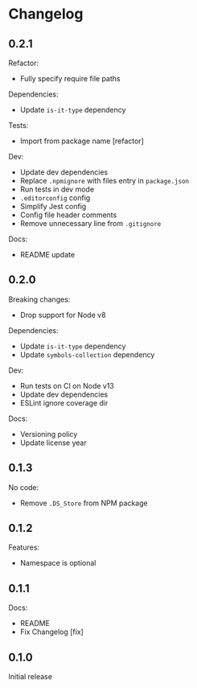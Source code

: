 # Changelog

## 0.2.1

Refactor:

* Fully specify require file paths

Dependencies:

* Update `is-it-type` dependency

Tests:

* Import from package name [refactor]

Dev:

* Update dev dependencies
* Replace `.npmignore` with files entry in `package.json`
* Run tests in dev mode
* `.editorconfig` config
* Simplify Jest config
* Config file header comments
* Remove unnecessary line from `.gitignore`

Docs:

* README update

## 0.2.0

Breaking changes:

* Drop support for Node v8

Dependencies:

* Update `is-it-type` dependency
* Update `symbols-collection` dependency

Dev:

* Run tests on CI on Node v13
* Update dev dependencies
* ESLint ignore coverage dir

Docs:

* Versioning policy
* Update license year

## 0.1.3

No code:

* Remove `.DS_Store` from NPM package

## 0.1.2

Features:

* Namespace is optional

## 0.1.1

Docs:

* README
* Fix Changelog [fix]

## 0.1.0

Initial release
